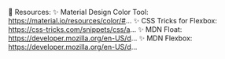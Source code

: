 

🔗 Resources:
✨ Material Design Color Tool:
https://material.io/resources/color/#...
✨ CSS Tricks for Flexbox:
https://css-tricks.com/snippets/css/a...
✨ MDN Float:
https://developer.mozilla.org/en-US/d...
✨ MDN Flexbox: 
https://developer.mozilla.org/en-US/d...
